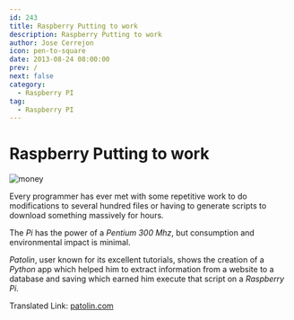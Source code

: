 ```yaml
---
id: 243
title: Raspberry Putting to work
description: Raspberry Putting to work
author: Jose Cerrejon
icon: pen-to-square
date: 2013-08-24 08:00:00
prev: /
next: false
category:
  - Raspberry PI
tag:
  - Raspberry PI
---
```


# Raspberry Putting to work

![money](/images/money_saver.jpg)

Every programmer has ever met with some repetitive work to do modifications to several hundred files or having to generate scripts to download something massively for hours.

The *Pi* has the power of a *Pentium 300 Mhz*, but consumption and environmental impact is minimal.

*Patolin*, user known for its excellent tutorials, shows the creation of a *Python* app which helped him to extract information from a website to a database and saving which earned him execute that script on a *Raspberry Pi*.

Translated Link: [patolin.com](http://translate.google.com/translate?sl=es&tl=en&js=n&prev=_t&hl=es&ie=UTF-8&u=http%3A%2F%2Fpatolin.com%2Fblog%2F2013%2F08%2F16%2Fponiendo-a-trabajar-al-raspberry-pi%2F)
